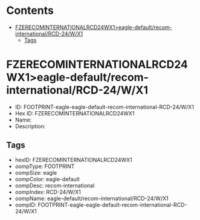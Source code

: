 



Contents
========

* [FZERECOMINTERNATIONALRCD24WX1>eagle-default/recom-international/RCD-24/W/X1](#fzerecominternationalrcd24wx1eagle-defaultrecom-internationalrcd-24wx1)
	* [Tags](#tags)

# FZERECOMINTERNATIONALRCD24WX1>eagle-default/recom-international/RCD-24/W/X1

- ID: FOOTPRINT-eagle-eagle-default-recom-international-RCD-24/W/X1
- Hex ID: FZERECOMINTERNATIONALRCD24WX1
- Name: 
- Description: 

## Tags

- hexID: FZERECOMINTERNATIONALRCD24WX1
- oompType: FOOTPRINT
- oompSize: eagle
- oompColor: eagle-default
- oompDesc: recom-international
- oompIndex: RCD-24/W/X1
- oompName: eagle-default/recom-international/RCD-24/W/X1
- oompID: FOOTPRINT-eagle-eagle-default-recom-international-RCD-24/W/X1
